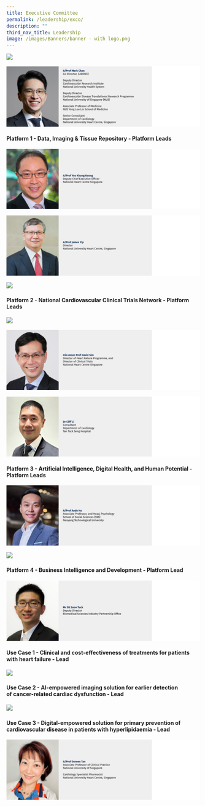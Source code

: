 ```yaml
---
title: Executive Committee
permalink: /leadership/exco/
description: ""
third_nav_title: Leadership
image: /images/Banners/banner - with logo.png
---
```

![](/images/01_Leadership/02_Executive%20Committee/cadence%20-%2001.png)

![](/images/01_Leadership/02_Executive%20Committee/cadence%20-%2002.png)

#### **Platform 1 - Data, Imaging & Tissue Repository - Platform Leads**

![](/images/01_Leadership/02_Executive%20Committee/cadence%20-%2009.png)

![](/images/01_Leadership/02_Executive%20Committee/cadence%20-%2010.png)

![](/images/01_Leadership/02_Executive%20Committee/cadence%20-%2005.png)

#### **Platform 2 - National Cardiovascular Clinical Trials Network - Platform Leads**

![](/images/01_Leadership/02_Executive%20Committee/cadence%20-%2004.png)

![](/images/01_Leadership/02_Executive%20Committee/cadence%20-%2011.png)

![](/images/01_Leadership/02_Executive%20Committee/cadence%20-%2012.png)

#### **Platform 3 - Artificial Intelligence, Digital Health, and Human Potential - Platform Leads**

![](/images/01_Leadership/02_Executive%20Committee/cadence%20-%2013.png)

![](/images/01_Leadership/02_Executive%20Committee/cadence%20-%2014.png)

#### **Platform 4 - Business Intelligence and Development - Platform Lead**
![](/images/01_Leadership/02_Executive%20Committee/cadence%20-%2007.png)

#### **Use Case 1 - Clinical and cost-effectiveness of treatments for patients with heart failure - Lead**
![](/images/01_Leadership/02_Executive%20Committee/cadence%20-%2003.png)

#### **Use Case 2 - AI-empowered imaging solution for earlier detection of cancer-related cardiac dysfunction - Lead**
![](/images/01_Leadership/02_Executive%20Committee/cadence%20-%2006.png)

#### **Use Case 3 - Digital-empowered solution for primary prevention of cardiovascular disease in patients with hyperlipidaemia - Lead**
![](/images/01_Leadership/02_Executive%20Committee/cadence%20-%2008.png)